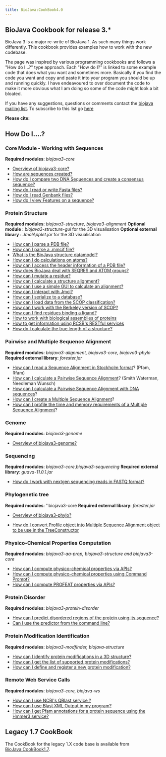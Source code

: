 ```yaml
---
title: BioJava:CookBook4.0
---
```


BioJava Cookbook for release 3.\*
---------------------------------

BioJava 3 is a major re-write of BioJava 1. As such many things work
differently. This cookbook provides examples how to work with the new
codebase.

The page was inspired by various programming cookbooks and follows a
"How do I...?" type approach. Each "How do I?" is linked to some example
code that does what you want and sometimes more. Basically if you find
the code you want and copy and paste it into your program you should be
up and running quickly. I have endeavoured to over document the code to
make it more obvious what I am doing so some of the code might look a
bit bloated.

If you have any suggestions, questions or comments contact the [biojava
mailing list](mailto:biojava-l@biojava.org). To subscribe to this list
go [here](http://biojava.org/mailman/listinfo/biojava-l)

**Please cite:**

How Do I....?
-------------

### Core Module - Working with Sequences

**Required modules**: *biojava3-core*

-   [Overview of
    biojava3-core?](BioJava:CookBook:Core:Overview "wikilink")
-   [How are sequences
    created?](BioJava:CookBook:Core:Sequences "wikilink")
-   [How do I compare two DNA Sequences and create a consensus
    sequence?](BioJava:CookBook:Core:SequenceCompare "wikilink")
-   [How do I read or write Fasta
    files?](BioJava:CookBook:Core:FastaReadWrite "wikilink")
-   [How do I read Genbank
    files?](BioJava:CookBook:Core:GenbankRead "wikilink")
-   [How do I view Features on a
    sequence?](BioJava:CookBook:Core:SequenceFeaturePanel "wikilink")

### Protein Structure

**Required modules**: *biojava3-structure, biojava3-alignment*
**Optional module** : *biojava3-structure-gui* for the 3D visualisation
**Optional external library** : *JmolApplet.jar* for the 3D
visualisation

-   [How can I parse a PDB
    file?](BioJava:CookBook:PDB:read3.0 "wikilink")
-   [How can I parse a .mmcif
    file?](BioJava:CookBook:PDB:mmcif "wikilink")
-   [What is the BioJava structure
    datamodel?](BioJava:CookBook:PDB:datamodel "wikilink")
-   [How can I do calculations on
    atoms?](BioJava:CookBook:PDB:atomsCalc "wikilink")
-   [How can I access the header information of a PDB
    file?](BioJava:CookBook:PDB:header "wikilink")
-   [How does BioJava deal with SEQRES and ATOM
    groups?](BioJava:CookBook:PDB:seqres "wikilink")
-   [How can I mutate a
    residue?](BioJava:CookBook:PDB:mutate "wikilink")
-   [How can I calculate a structure
    alignment?](BioJava:CookBook:PDB:align "wikilink")
-   [How can I use a simple GUI to calculate an
    alignment?](BioJava:CookBook:PDB:alignGUI "wikilink")
-   [How can I interact with
    Jmol?](BioJava:CookBook:PDB:Jmol "wikilink")
-   [How can I serialize to a
    database?](BioJava:CookBook:PDB:hibernate "wikilink")
-   [How can I load data from the SCOP
    classification?](BioJava:CookBook:PDB:SCOP "wikilink")
-   [How can I work with the Berkeley version of
    SCOP?](BioJava:CookBook:PDBP:BerkeleySCOP "wikilink")
-   [How can I find residues binding a
    ligand?](BioJava:CookBook:PDB:ligands "wikilink")
-   [How to work with biological assemblies of
    proteins](BioJava:CookBook:PDB:bioassembly "wikilink")
-   [How to get information using RCSB's RESTful
    services](BioJava:CookBook:PDB:restful "wikilink")
-   [How do I calculate the true length of a
    structure?](BioJava:CookBook:PDB:restful "wikilink")

### Pairwise and Multiple Sequence Alignment

**Required modules**: *biojava3-alignment, biojava3-core,
biojava3-phylo* **Required external library**: *forester.jar*

-   [How can I read a Sequence Alignment in Stockholm
    format](BioJava:CookBook3:Stockholm "wikilink")? (Pfam, Rfam)
-   [How can I calculate a Pairwise Sequence
    Alignment](BioJava:CookBook3:PSA "wikilink")? (Smith Waterman,
    Needleman Wunsch)
-   [How can I calculate a Pairwise Sequence Alignment with DNA
    sequences](BioJava:CookBook3:PSA_DNA "wikilink")?
-   [How can I create a Multiple Sequence
    Alignment](BioJava:CookBook3:MSA "wikilink")?
-   [How can I profile the time and memory requirements of a Multiple
    Sequence Alignment](BioJava:CookBook3:MSAProfiler "wikilink")?

### Genome

**Required modules**: *biojava3-genome*

-   [Overview of
    biojava3-genome?](BioJava:CookBook:genome:Overview "wikilink")

### Sequencing

**Required modules**: *biojava3-core*,*biojava3-sequencing* **Required
external library**: *guava-11.0.1.jar*

-   [How do I work with nextgen sequencing reads in FASTQ
    format?](Biojava:CookBook3:FASTQ "wikilink")

### Phylogenetic tree

**Required modules**: ''biojava3-core **Required external library**:
*forester.jar*

-   [Overview of
    biojava3-phylo?](BioJava:CookBook:Phylo:Overview "wikilink")

<!-- -->

-   [How do I convert Profile object into Multiple Sequence Alignment
    object to be use in the
    TreeConstructor](BioJava:CookBook:Phylo:ProfileToMSA "wikilink")

### Physico-Chemical Properties Computation

**Required modules**: *biojava3-aa-prop, biojava3-structure and
biojava3-core*

-   [How can I compute physico-chemical properties via
    APIs?](BioJava:CookBook:AAPROP:main "wikilink")
-   [How can I compute physico-chemical properties using Command
    Prompt?](BioJava:CookBook:AAPROP:commandprompt "wikilink")
-   [How can I compute PROFEAT properties via
    APIs?](BioJava:CookBook:AAPROP:profeat "wikilink")

### Protein Disorder

**Required modules**: *biojava3-protein-disorder*

-   [How can I predict disordered regions of the protein using its
    sequence?](BioJava:CookBook3:ProteinDisorder "wikilink")
-   [Can I use the predictor from the command
    line?](BioJava:CookBook3:ProteinDisorderCLI "wikilink")

### Protein Modification Identification

**Required modules**: *biojava3-modfinder, biojava-structure*

-   [How can I identify protein modifications in a 3D
    structure?](BioJava:CookBook3:ModFinder "wikilink")
-   [How can I get the list of supported protein
    modifications?](BioJava:CookBook3:SupportedProtMod "wikilink")
-   [How can I define and register a new protein
    modification?](BioJava:CookBook3:AddProtMod "wikilink")

### Remote Web Service Calls

**Required modules**: *biojava3-core, biojava-ws*

-   [How can I use NCBI's QBlast service
    ?](BioJava:CookBook3:NCBIQBlastService "wikilink")
-   [How can I use Blast XML Output in my
    program?](BioJava:CookBook3:ParsingBlastXMLOutput "wikilink")
-   [How can I get Pfam annotations for a protein sequence using the
    Hmmer3 service?](BioJava:CookBook3:HmmerService "wikilink")

Legacy 1.7 CookBook
-------------------

The CookBook for the legacy 1.X code base is available from
<BioJava:CookBook1.7>.
